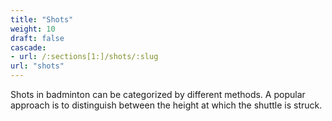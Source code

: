```yaml
---
title: "Shots"
weight: 10
draft: false
cascade:
- url: /:sections[1:]/shots/:slug
url: "shots"
---
```


Shots in badminton can be categorized by different methods.
A popular approach is to distinguish between the height at which the shuttle is struck.

